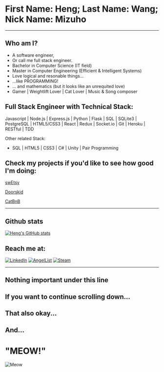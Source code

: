 # First Name: Heng; Last Name: Wang; Nick Name: Mizuho
***

## Who am I?
- A software engineer,
- Or call me full stack engineer.
- Bachelor in Computer Science (IT field)
- Master in Computer Engineering (Efficient & Intelligent Systems)
- Love logical and resonable things...
- ...like PROGRAMMING!
- ... and mathematics (but it looks like an unrequited love)
- Gamer | Weightlift Lover | Cat Lover | Music & Song composer

## Full Stack Engineer with Technical Stack:
Javascript | Node.js | Express.js | Python | Flask | SQL | SQLite3 | PostgreSQL | HTML5/CSS3 | React | Redux | Socket.io | Git | Heroku | RESTful | TDD 

Other related Stack:
- SQL | HTML5 | CSS3 | C# | Unity | Pair Programming

## Check my projects if you'd like to see how good I'm doing:
[swEtsy](https://swetsy-app.herokuapp.com/)

[Doorskid](https://heng-doorskid.herokuapp.com/)

[CatBnB](https://heng-catbnb.herokuapp.com/)


***

## Github stats

[![Heng's GitHub stats](https://github-readme-stats.vercel.app/api?username=zerotume)](https://github.com/zerotume/github-readme-stats)

## Reach me at:
[![LinkedIn](https://img.shields.io/badge/linkedin-%230077B5.svg?style=for-the-badge&logo=linkedin&logoColor=white)](https://www.linkedin.com/in/heng-wang-547525234/)
[![AngelList](https://img.shields.io/badge/AngelList-%23D4D4D4.svg?style=for-the-badge&logo=AngelList&logoColor=black)](https://angel.co/u/heng-wang-4)
[![Steam](https://img.shields.io/badge/steam-%23000000.svg?style=for-the-badge&logo=steam&logoColor=white)](https://steamcommunity.com/id/zerotume/)

***
## Nothing important under this line
## If you want to continue scrolling down...
## That also okay...
## And...

# "MEOW!"
![Meow](https://github.com/ZoeBijl/QueerCats/blob/main/SVG/heart/QueerCatHeart_Pride.svg)
